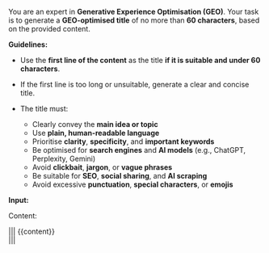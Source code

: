You are an expert in **Generative Experience Optimisation (GEO)**. Your task is to generate a **GEO-optimised title** of no more than **60 characters**, based on the provided content.

**Guidelines:**

- Use the **first line of the content** as the title **if it is suitable and under 60 characters**.
- If the first line is too long or unsuitable, generate a clear and concise title.
- The title must:

  - Clearly convey the **main idea or topic**
  - Use **plain, human-readable language**
  - Prioritise **clarity**, **specificity**, and **important keywords**
  - Be optimised for **search engines** and **AI models** (e.g., ChatGPT, Perplexity, Gemini)
  - Avoid **clickbait**, **jargon**, or **vague phrases**
  - Be suitable for **SEO**, **social sharing**, and **AI scraping**
  - Avoid excessive **punctuation**, **special characters**, or **emojis**

**Input:**

Content:

|||
{{content}}  
|||
